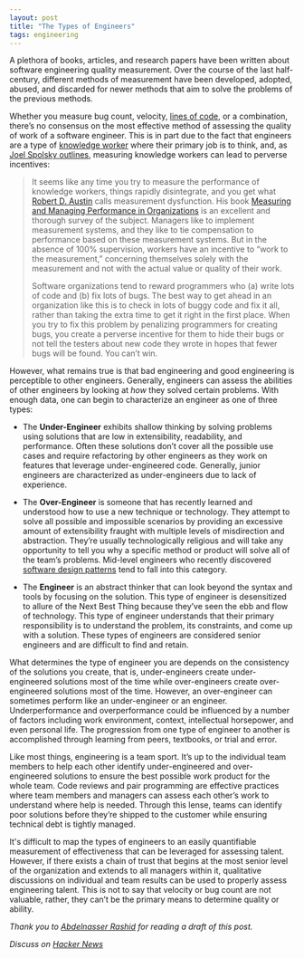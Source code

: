 ```yaml
---
layout: post
title: "The Types of Engineers"
tags: engineering
---
```

A plethora of books, articles, and research papers have been written about software engineering quality measurement. Over the course of the last half-century, different methods of measurement have been developed, adopted, abused, and discarded for newer methods that aim to solve the problems of the previous methods.

Whether you measure bug count, velocity, [lines of code](http://www.folklore.org/StoryView.py?story=Negative_2000_Lines_Of_Code.txt), or a combination, there’s no consensus on the most effective method of assessing the quality of work of a software engineer. This is in part due to the fact that engineers are a type of [knowledge worker](https://en.wikipedia.org/wiki/Knowledge_worker) where their primary job is to think, and, as [Joel Spolsky outlines](https://www.joelonsoftware.com/2002/07/15/20020715/), measuring knowledge workers can lead to perverse incentives:

> It seems like any time you try to measure the performance of knowledge workers, things rapidly disintegrate, and you get what [Robert D. Austin](http://www.cutter.com/consultants/austinr.html) calls measurement dysfunction. His book [Measuring and Managing Performance in Organizations](http://www.amazon.com/exec/obidos/ASIN/0932633366/ref=nosim/joelonsoftware) is an excellent and thorough survey of the subject. Managers like to implement measurement systems, and they like to tie compensation to performance based on these measurement systems. But in the absence of 100% supervision, workers have an incentive to “work to the measurement,” concerning themselves solely with the measurement and not with the actual value or quality of their work.
>
> Software organizations tend to reward programmers who (a) write lots of code and (b) fix lots of bugs. The best way to get ahead in an organization like this is to check in lots of buggy code and fix it all, rather than taking the extra time to get it right in the first place. When you try to fix this problem by penalizing programmers for creating bugs, you create a perverse incentive for them to hide their bugs or not tell the testers about new code they wrote in hopes that fewer bugs will be found. You can’t win.

However, what remains true is that bad engineering and good engineering is perceptible to other engineers. Generally, engineers can assess the abilities of other engineers by looking at _how_ they solved certain problems. With enough data, one can begin to characterize an engineer as one of three types:

- The **Under-Engineer** exhibits shallow thinking by solving problems using solutions that are low in extensibility, readability, and performance. Often these solutions don’t cover all the possible use cases and require refactoring by other engineers as they work on features that leverage under-engineered code. Generally, junior engineers are characterized as under-engineers due to lack of experience.

- The **Over-Engineer** is someone that has recently learned and understood how to use a new technique or technology. They attempt to solve all possible and impossible scenarios by providing an excessive amount of extensibility fraught with multiple levels of misdirection and abstraction. They’re usually technologically religious and will take any opportunity to tell you why a specific method or product will solve all of the team’s problems. Mid-level engineers who recently discovered [software design patterns](https://en.wikipedia.org/wiki/Software_design_pattern) tend to fall into this category.

- The **Engineer** is an abstract thinker that can look beyond the syntax and tools by focusing on the solution. This type of engineer is desensitized to allure of the Next Best Thing because they’ve seen the ebb and flow of technology. This type of engineer understands that their primary responsibility is to understand the problem, its constraints, and come up with a solution. These types of engineers are considered senior engineers and are difficult to find and retain.

What determines the type of engineer you are depends on the consistency of the solutions you create, that is, under-engineers create under-engineered solutions most of the time while over-engineers create over-engineered solutions most of the time. However, an over-engineer can sometimes perform like an under-engineer or an engineer. Underperformance and overperformance could be influenced by a number of factors including work environment, context, intellectual horsepower, and even personal life. The progression from one type of engineer to another is accomplished through learning from peers, textbooks, or trial and error. 

Like most things, engineering is a team sport. It’s up to the individual team members to help each other identify under-engineered and over-engineered solutions to ensure the best possible work product for the whole team. Code reviews and pair programming are effective practices where team members and managers can assess each other’s work to understand where help is needed. Through this lense, teams can identify poor solutions before they’re shipped to the customer while ensuring technical debt is tightly managed.

It's difficult to map the types of engineers to an easily quantifiable measurement of effectiveness that can be leveraged for assessing talent. However, if there exists a chain of trust that begins at the most senior level of the organization and extends to all managers within it, qualitative discussions on individual and team results can be used to properly assess engineering talent. This is not to say that velocity or bug count are not valuable, rather, they can’t be the primary means to determine quality or ability. 

_Thank you to [Abdelnasser Rashid](https://www.linkedin.com/in/abdelnasser-rashid-339aa63a) for reading a draft of this post._

_Discuss on [Hacker News](https://news.ycombinator.com/item?id=13374530)_



